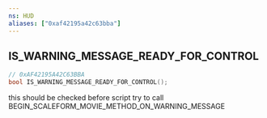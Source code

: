 ```yaml
---
ns: HUD
aliases: ["0xaf42195a42c63bba"]
---
```

## IS_WARNING_MESSAGE_READY_FOR_CONTROL

```c
// 0xAF42195A42C63BBA
bool IS_WARNING_MESSAGE_READY_FOR_CONTROL();
```

this should be checked before script try to call BEGIN_SCALEFORM_MOVIE_METHOD_ON_WARNING_MESSAGE

